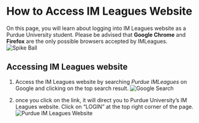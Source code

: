 # How to Access IM Leagues Website

On this page, you will learn about logging into IM Leagues website as a Purdue University student. Please be advised that **Google Chrome** and **Firefox** are the only possible browsers accepted by IMLeagues.
![Spike Ball](https://assets.change.org/photos/8/si/sd/IUSiSDqDdVXDOOr-1600x900-noPad.jpg)
## Accessing IM Leagues website
1. Access the IM Leagues website by searching *Purdue IMLeagues* on Google and clicking on the top search result.
![Google Search](https://imleague.files.wordpress.com/2019/10/google-search-3.png)

2. once you click on the link, it will direct you to Purdue University’s IM Leagues website. Click on “LOGIN” at the top right corner of the page.
![Purdue IM Leagues Website](https://imleague.files.wordpress.com/2019/10/screen-shot-2019-10-08-at-1.46.20-pm.png)
